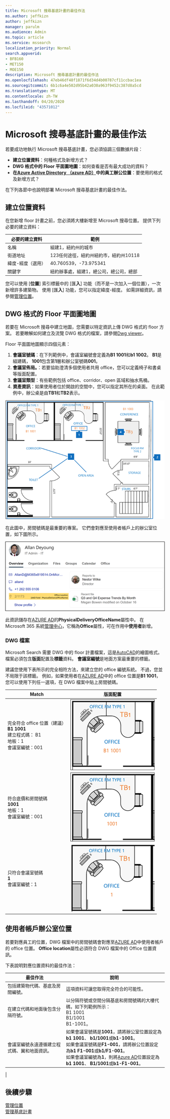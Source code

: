 ```yaml
---
title: Microsoft 搜尋基底計畫的最佳作法
ms.author: jeffkizn
author: jeffkizn
manager: parulm
ms.audience: Admin
ms.topic: article
ms.service: mssearch
localization_priority: Normal
search.appverid:
- BFB160
- MET150
- MOE150
description: Microsoft 搜尋基底計畫的最佳作法
ms.openlocfilehash: 47eb46df48f1871f6d34d4b00787cf11ccbac1ea
ms.sourcegitcommit: 6b1c6a4e502d95b42a030a963f9452c387d8a5cd
ms.translationtype: MT
ms.contentlocale: zh-TW
ms.lasthandoff: 04/20/2020
ms.locfileid: "43571012"
---
```

<!-- markdownlint-disable no-inline-html -->
# <a name="best-practices-for-microsoft-search-floor-plans"></a>Microsoft 搜尋基底計畫的最佳作法

若要成功地執行 Microsoft 搜尋基底計畫，您必須協調三個數據片段：

- **建立位置資料**：何種格式及新增方式？
- **DWG 格式中的 Floor 平面圖地圖**：如何查看是否有最大成功的資料？
- **在[Azure Active Directory （azure AD）](https://azure.microsoft.com/services/active-directory/)中的員工辦公位置**：要使用的格式及新增方式？ <br>

在下列各節中也說明部署 Microsoft 搜尋基底計畫的最佳作法。

## <a name="building-location-data"></a>建立位置資料

在您新增 floor 計畫之前，您必須將大樓新增至 Microsoft 搜尋位置。 提供下列必要的建立資料：

|必要的建立資料  |範例  |
|---------|---------|
|名稱     |    組建1，紐約州的城市     |
|街道地址     |     123任何途徑，紐約州紐約市，紐約州10118  |
|緯度-經度（選用）   |    40.760539，-73.975341      |
|關鍵字     |    紐約辦事處，組建1，總公司，總公司，總部     |

您可以使用 [**位置**] 索引標籤中的 [匯**入**] 功能（而不是一次加入一個位置），一次新增許多建築物。 使用 [匯**入**] 功能，您可以指定緯度-經度。 如需詳細資訊，請參閱[管理位置](manage-locations.md)。

## <a name="floor-plan-map-in-dwg-format"></a>DWG 格式的 Floor 平面圖地圖

若要在 Microsoft 搜尋中建立地圖，您需要以特定資訊上傳 DWG 格式的 floor 方案。 若要瞭解如何建立及流覽 DWG 格式的檔案，請參閱[Dwg viewer](https://www.autodesk.in/products/dwg)。

Floor 平面圖地圖顯示四個元素：

1. **會議室號碼**：在下列範例中，會議室編號會定義為**B1 1001**和**b1 1002**。 **B1**是組建碼， **1001**包含第**1**層和辦公室號碼**001**。
1. **會議室佈局。**：若要協助澄清多個使用者共用 office，您可以定義椅子和書桌等版面配置。
1. **會議室類型**：有些範例包括 office、corridor、open 區域和抽水馬桶。
1. **資產資訊**：如果使用者位於開啟的空間中，您可以指定其所在的桌面。 在此範例中，辦公桌是由**TB1**和**TB2**表示。

![簡單的 office 地圖，顯示如何標示會議室編號、資產和會議室類型](media/Floorplans-LayoutwithCallouts.png)

在此圖中，房間號碼是最重要的專案。 它們會對應至使用者帳戶上的辦公室位置，如下圖所示。

![人員搜尋結果卡片的 [一覽表] 索引標籤顯示使用者的詳細資料，包括辦公室位置](media/floorplans-peoplecard.png)

此資訊儲存在[AZURE AD](https://azure.microsoft.com/services/active-directory/)的**PhysicalDeliveryOfficeName**屬性中。 在 Microsoft 365 系統[管理中心](https://admin.microsoft.com)，它稱為**Office**屬性，可在作用中**使用者**新增。

### <a name="dwg-files"></a>DWG 檔案

Microsoft Search 需要 DWG 中的 floor 計畫檔案，這是[AutoCAD](https://www.autodesk.com/autocad)的繪圖格式。 檔案必須包含**版面**配置及**標籤**資料。 **會議室編號**是地面方案最重要的標籤。

建議您使用下表所示的完全相符方法，來建立您的 office 編號系統。 不過，您並不局限于該標籤。 例如，如果使用者在[AZURE AD](https://azure.microsoft.com/services/active-directory/)中的 office 位置是**B1 1001**，您可以使用下列任一選項，在 DWG 檔案中貼上房間號碼。

|Match  |版面配置  |
|---------|---------|
|完全符合 office 位置（建議） <br> **B1 1001** <br> 建立程式碼： B1<br>地板：1 <br>會議室編號：001    |    ![辦事處編號為 "B1 1001" 的單一 office 平面平面圖](media/floorplans-layoutexactmatch.png)     |
|符合底價和房間號碼 <br> **1001**<br>地板：1 <br>會議室編號：001    |   ![辦事處編號為 "1001" 的單一 office 平面圖](media/floorplans-layoutfloorroom.png)   |
|只符合會議室號碼 <br> **1**<br>會議室編號：1        |    ![辦事處編號為 "1" 的單一 office 底價地圖](media/floorplans-layoutroomonly.png)     |

## <a name="user-account-office-location"></a>使用者帳戶辦公室位置

若要對應員工的位置，DWG 檔案中的房間號碼會對應至[AZURE AD](https://azure.microsoft.com/services/active-directory/)中使用者帳戶的 office 位置。 **Office location**屬性必須符合 DWG 檔案中的 Office 位置資訊。

下表說明對應位置資料的最佳作法：

|最佳作法  |說明 |
|---------|---------|
|包括建築物代碼、基底及房間編號。     |   這項資料可讓您取得完全符合的可能性。     |
|在建立代碼和地面後包含分隔符號。     |  以分隔符號或空間分隔基底和房間號碼的大樓代碼，如下列範例所示：<br> B1 1001<br> B1/1001 <br> B1-1001。   |
|會議室編號永遠遵循建立程式碼、翼和地面資訊。     |  如果會議室號碼是**1001**，請將辦公室位置設定為**b1 1001**、 **b1/1001**或**b1-1001**。 <br> 如果會議室號碼是**F1-001**，請將辦公位置設定為**b1 F1-001**或**b1/F1-001**。 <br> 如果會議室編號為**1**，則將[Azure AD](https://azure.microsoft.com/services/active-directory/)位置設定為**b1 1001**、 **B1/1001**或**b1-F1-001**。       |
|

## <a name="next-steps"></a>後續步驟

[管理位置](manage-locations.md)<br>
[管理基底計畫](manage-floorplans.md)

